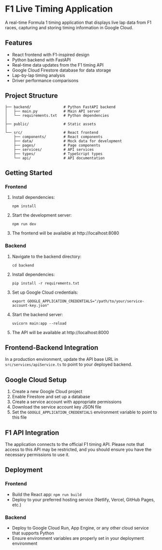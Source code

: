 
# F1 Live Timing Application

A real-time Formula 1 timing application that displays live lap data from F1 races, capturing and storing timing information in Google Cloud.

## Features

- React frontend with F1-inspired design
- Python backend with FastAPI
- Real-time data updates from the F1 timing API
- Google Cloud Firestore database for data storage
- Lap-by-lap timing analysis
- Driver performance comparisons

## Project Structure

```
├── backend/               # Python FastAPI backend
│   ├── main.py            # Main API server
│   └── requirements.txt   # Python dependencies
│
├── public/                # Static assets
│
└── src/                   # React frontend
    ├── components/        # React components
    ├── data/              # Mock data for development
    ├── pages/             # Page components
    ├── services/          # API services
    ├── types/             # TypeScript types
    └── api/               # API documentation
```

## Getting Started

### Frontend

1. Install dependencies:
   ```
   npm install
   ```

2. Start the development server:
   ```
   npm run dev
   ```

3. The frontend will be available at http://localhost:8080

### Backend

1. Navigate to the backend directory:
   ```
   cd backend
   ```

2. Install dependencies:
   ```
   pip install -r requirements.txt
   ```

3. Set up Google Cloud credentials:
   ```
   export GOOGLE_APPLICATION_CREDENTIALS="/path/to/your/service-account-key.json"
   ```

4. Start the backend server:
   ```
   uvicorn main:app --reload
   ```

5. The API will be available at http://localhost:8000

## Frontend-Backend Integration

In a production environment, update the API base URL in `src/services/apiService.ts` to point to your deployed backend.

## Google Cloud Setup

1. Create a new Google Cloud project
2. Enable Firestore and set up a database
3. Create a service account with appropriate permissions
4. Download the service account key JSON file
5. Set the `GOOGLE_APPLICATION_CREDENTIALS` environment variable to point to this file

## F1 API Integration

The application connects to the official F1 timing API. Please note that access to this API may be restricted, and you should ensure you have the necessary permissions to use it.

## Deployment

### Frontend
- Build the React app: `npm run build`
- Deploy to your preferred hosting service (Netlify, Vercel, GitHub Pages, etc.)

### Backend
- Deploy to Google Cloud Run, App Engine, or any other cloud service that supports Python
- Ensure environment variables are properly set in your deployment environment
